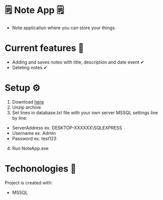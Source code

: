 # 🗒️ Note App 🗒️
- Note application where you can store your things. 

# Current features 📝
- Adding and saves notes with title, description and date event ✔
- Deleting notes ✔

# Setup ⚙️
1. Download [here](https://github.com/MariuszM-PL/NoteApp/releases/download/note/NoteApp.zip)
2. Unzip archive
3. Set lines in database.txt file with your own server MSSQL settings line by line:
- ServerAddress ex. DESKTOP-XXXXXX\SQLEXPRESS
- Username ex. Admin
- Password ex. test123
4. Run NoteApp.exe

# Techonologies 📙
Project is created with:
- MSSQL
